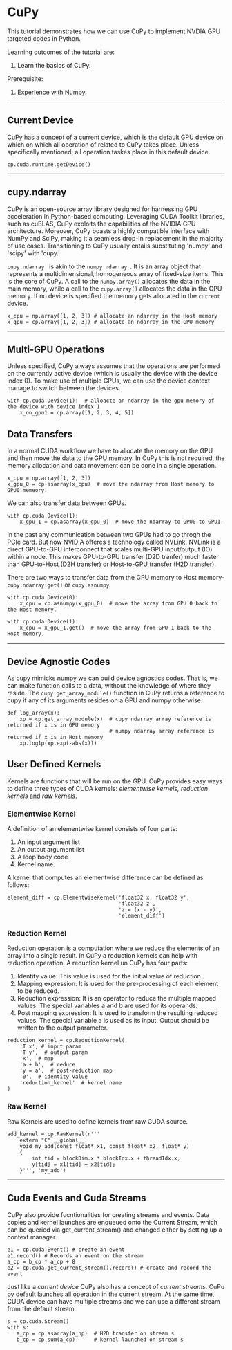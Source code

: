 # CuPy
This tutorial demonstrates how we can use CuPy to implement NVDIA GPU targeted codes in Python.

Learning outcomes of the tutorial are:
1. Learn the basics of CuPy.

Prerequisite:
1. Experience with Numpy. 

***

## Current Device
CuPy has a concept of a current device, which is the default GPU device on which on which all operation of related to CuPy takes place. Unless specifically mentioned, all operation taskes place in this default device.

```
cp.cuda.runtime.getDevice()
```
***

## cupy.ndarray
CuPy is an open-source array library designed for harnessing GPU acceleration in Python-based computing. Leveraging CUDA Toolkit libraries, such as cuBLAS, CuPy  exploits the capabilities of the NVIDIA GPU architecture. Moreover, CuPy boasts a highly compatible interface with NumPy and SciPy, making it a seamless drop-in replacement in the majority of use cases. Transitioning to CuPy usually entails substituting 'numpy' and 'scipy' with 'cupy.'

``cupy.ndarray `` is akin to the ``numpy.ndarray ``. It is an array object that represents a multidimensional, homogeneous array of fixed-size items. This is the core of CuPy. A call to the ``numpy.array()`` allocates the data in the main memory, while a call to the ``cupy.array()`` allocates the data in the GPU memory. If no device is specified the memory gets allocated in the ``current`` device.

```
x_cpu = np.array([1, 2, 3]) # allocate an ndarray in the Host memory
x_gpu = cp.array([1, 2, 3]) # allocate an ndarray in the GPU memory
```
***

## Multi-GPU Operations

Unless specified, CuPy always assumes that the operations are performed on the currently active device (which is usually the device with the device index 0). To make use of multiple GPUs, we can use the  device context manage to switch between the devices.

```
with cp.cuda.Device(1):  # alloacte an ndarray in the gpu memory of the device with device index 1
    x_on_gpu1 = cp.array([1, 2, 3, 4, 5])
```

## Data Transfers

In a normal CUDA workflow we have to allocate the memory on the GPU and then move the data to the GPU memory. In CuPy this is not required, the memory allocation and data movement can be done in a single operation.

```
x_cpu = np.array([1, 2, 3])
x_gpu_0 = cp.asarray(x_cpu)  # move the ndarray from Host memory to GPU0 memeory.
```

We can also transfer data between GPUs. 
```
with cp.cuda.Device(1):
    x_gpu_1 = cp.asarray(x_gpu_0)  # move the ndarray to GPU0 to GPU1.
```
In the past any communication between two GPUs had to go throgh the PCIe card. But now NVIDIA offeres a technology called NVLink. NVLink is a direct GPU-to-GPU interconnect that scales multi-GPU input/output (IO) within a node. This makes GPU-to-GPU transfer (D2D tranfer) much faster than GPU-to-Host (D2H transfer) or Host-to-GPU transfer (H2D transfer). 

There are two ways to transfer data from the GPU memory to Host memory- ``cupy.ndarray.get()`` or ``cupy.asnumpy``. 

```
with cp.cuda.Device(0):
    x_cpu = cp.asnumpy(x_gpu_0)  # move the array from GPU 0 back to the Host memory.

with cp.cuda.Device(1):
    x_cpu = x_gpu_1.get()  # move the array from GPU 1 back to the Host memory.
```

***

## Device Agnostic Codes

As cupy mimicks numpy we can build device agnostics codes. That is, we can make function calls to a data, without the knowledge of where they reside. The ``cupy.get_array_module()`` function in CuPy returns a reference to cupy if any of its arguments resides on a GPU and numpy otherwise.

```
def log_array(x):
    xp = cp.get_array_module(x)  # cupy ndarray array reference is returned if x is in GPU memory
                                 # numpy ndarray array reference is returned if x is in Host memory
    xp.log1p(xp.exp(-abs(x))) 
```

## User Defined Kernels

Kernels are functions that will be run on the GPU. CuPy provides easy ways to define three types of CUDA kernels: *elementwise kernels, reduction kernels* and *raw kernels*.

### Elementwise Kernel
A definition of an elementwise kernel consists of four parts: 
1. An input argument list
2. An output argument list
3. A loop body code
4. Kernel name.
  
A kernel that computes an elementwise  difference can be defined as follows:

```
element_diff = cp.ElementwiseKernel('float32 x, float32 y', 
                                    'float32 z', 
                                    'z = (x - y)', 
                                    'element_diff')
```

### Reduction Kernel
Reduction operation is a computation where we reduce the elements of an array into a single result. In CuPy a reduction kernels can help with reduction operation. A reduction kernel un CuPy has four parts:

1. Identity value: This value is used for the initial value of reduction.
2. Mapping expression: It is used for the pre-processing of each element to be reduced.
3. Reduction expression: It is an operator to reduce the multiple mapped values. The special variables a and b are used for its operands.
4. Post mapping expression: It is used to transform the resulting reduced values. The special variable a is used as its input. Output should be written to the output parameter.

```
reduction_kernel = cp.ReductionKernel(
    'T x', # input param
    'T y',  # output param
    'x',  # map
    'a + b',  # reduce
    'y = a',  # post-reduction map
    '0',  # identity value
    'reduction_kernel'  # kernel name
)
```

### Raw Kernel

Raw Kernels are used to define kernels from raw CUDA source.

```
add_kernel = cp.RawKernel(r'''
    extern "C" __global__
    void my_add(const float* x1, const float* x2, float* y) 
    {
        int tid = blockDim.x * blockIdx.x + threadIdx.x;
        y[tid] = x1[tid] + x2[tid];
    }''', 'my_add')
```

***

## Cuda Events and Cuda Streams

CuPy also provide fucntionalities for creating streams and events. Data copies and kernel launches are enqueued onto the Current Stream, which can be queried via get_current_stream() and changed either by setting up a context manager.

```
e1 = cp.cuda.Event() # create an event
e1.record() # Records an event on the stream
a_cp = b_cp * a_cp + 8
e2 = cp.cuda.get_current_stream().record() # create and record the event
```

Just like a *current device* CuPy also has a concept of *current streams*. CuPu by default launches all operation in the current stream. At the same time, CUDA device can have multiple streams and we can use a different stream from the default stream.  

```
s = cp.cuda.Stream()
with s:
   a_cp = cp.asarray(a_np)  # H2D transfer on stream s
   b_cp = cp.sum(a_cp)      # kernel launched on stream s 
```

